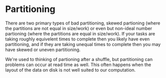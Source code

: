 # Partitioning

There are two primary types of bad partitioning, skewed partioning (where the partitions are not equal in size/work) or even but non-ideal number partioning (where the partitions are equal in size/work). If your tasks are taking roughly equivelent times to complete then you likely have even partitioning, and if they are taking unequal times to complete then you may have skewed or uneven partitioning.


We're used to thinking of partioning after a shuffle, but partitioning can problems can occur at read time as well. This often happens when the layout of the data on disk is not well suited to our computation.
